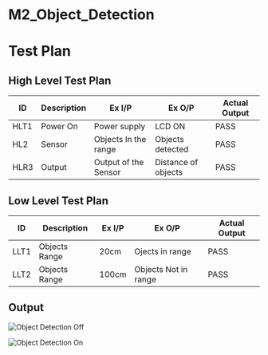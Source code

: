# M2_Object_Detection

# Test Plan
## High Level Test Plan
| ID | Description | Ex I/P | Ex O/P | Actual Output |
| -- | ----------- | ------ | ------ | ------------- |
| HLT1 | Power On | Power supply | LCD ON | PASS |
| HL2 | Sensor  | Objects In the range  | Objects detected | PASS |
| HLR3 | Output | Output of the Sensor | Distance of objects | PASS |

## Low Level Test Plan 
| ID | Description | Ex I/P | Ex O/P | Actual Output |
| -- | ----------- | ------ | ------ | ------------- |
| LLT1 | Objects Range  | 20cm   | Ojects in range | PASS |
| LLT2 | Objects Range  | 100cm  | Objects Not in range | PASS |

## Output
 
![Object Detection Off](https://user-images.githubusercontent.com/101333790/164445734-d65fb334-82b2-4fcb-bd13-2cd8fc68485d.png)

![Object Detection On](https://user-images.githubusercontent.com/101333790/164467667-4341e3af-0586-4008-8581-2e7438cae206.png)
